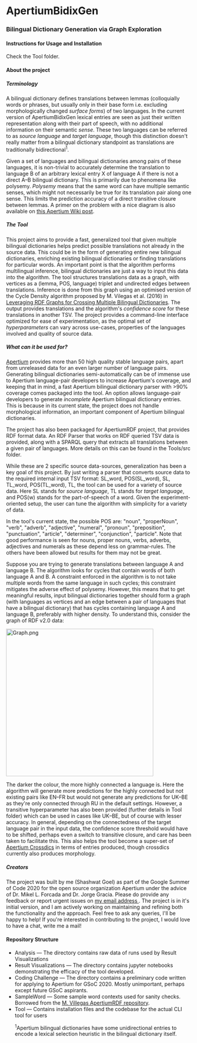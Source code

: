 # ApertiumBidixGen

### Bilingual Dictionary Generation via Graph Exploration

#### Instructions for Usage and Installation
Check the Tool folder.

#### About the project

<h5> Terminology </h5>

A bilingual dictionary defines translations between lemmas (colloquially words or phrases, but usually only in their base form i.e. excluding morphologically changed *surface forms*) of two languages. In the current version of ApertiumBidixGen lexical entries are seen as just their written representation along with their part of speech, with no additional information on their semantic *sense*. These two languages can be referred to as *source language* and *target language*, though this distinction doesn't really matter from a bilingual dictionary standpoint as translations are traditionally bidirectional<sup>1</sup>. <br>

Given a set of languages and bilingual dictionaries among pairs of these languages, it is non-trivial to accurately determine the translation to language B of an arbitrary lexical entry X of language A if there is not a direct A–B bilingual dictionary. This is primarily due to phenomena like polysemy. *Polysemy* means that the same word can have multiple semantic senses, which might not necessarily be true for its translation pair along one sense. This limits the prediction accuracy of a direct transitive closure between lemmas. A primer on the problem with a nice diagram is also available on [this Apertium Wiki post](https://wiki.apertium.org/wiki/Bilingual_dictionary_discovery). <br>

<h5> The Tool </h5>

This project aims to provide a fast, generalized tool that given multiple bilingual dictionaries helps predict possible translations not already in the source data. This could be in the form of generating entire new bilingual dictionaries, enriching existing bilingual dictionaries or finding translations for particular words. An important point is that the algorithm performs multilingual inference, bilingual dictionaries are just a way to input this data into the algorithm. The tool structures translations data as a graph, with vertices as a (lemma, POS, language) triplet and undirected edges between translations. Inference is done from this graph using an optimised version of the Cycle Density algorithm proposed by M. Vilegas et al. (2016) in [Leveraging RDF Graphs for Crossing Multiple Bilingual Dictionaries](https://www.aclweb.org/anthology/L16-1140/). The output provides translations and the algorithm's *confidence score* for these translations in another TSV. The project provides a command-line interface optimized for ease of experimentation, as the optimal set of *hyperparameters* can vary across use-cases, properties of the languages involved and quality of source data. <br>

<h5> What can it be used for? </h5>

[Apertium](https://github.com/apertium/apertium-trunk) provides more than 50 high quality stable language pairs, apart from unreleased data for an even larger number of language pairs. Generating bilingual dictionaries semi-automatically can be of immense use to Apertium language-pair developers to increase Apertium's coverage, and keeping that in mind, a fast Apertium bilingual dictionary parser with >90% coverage comes packaged into the tool. An option allows language-pair developers to generate *incomplete* Apertium bilingual dictionary entries. This is because in its current state, the project does not handle morphological information, an important component of Apertium bilingual dictionaries. <br>

The project has also been packaged for ApertiumRDF project, that provides RDF format data. An RDF Parser that works on RDF queried TSV data is provided, along with a SPARQL query that extracts all translations between a given pair of languages. More details on this can be found in the Tools/src folder. <br>

While these are 2 specific source data-sources, generalization has been a key goal of this project. By just writing a parser that converts source data to the required internal input TSV format: SL_word, POS(SL_word), SL, TL_word, POS(TL_word), TL, the tool can be used for a variety of source data. Here SL stands for *source language*, TL stands for *target language*, and POS(w) stands for the part-of-speech of a word. Given the experiment-oriented setup, the user can tune the algorithm with simplicity for a variety of data.<br>

In the tool's current state, the possible POS are: "noun", "properNoun", "verb", "adverb", "adjective", "numeral", "pronoun", "preposition", "punctuation", "article", "determiner", "conjunction", "particle". Note that good performance is seen for nouns, proper nouns, verbs, adverbs, adjectives and numerals as these depend less on grammar-rules. The others have been allowed but results for them may not be great. <br>

Suppose you are trying to generate translations between language A and language B. The algorithm looks for cycles that contain words of both language A and B. A constraint enforced in the algorithm is to not take multiple words from the same language in such cycles; this constraint mitigates the adverse effect of polysemy. However, this means that to get meaningful results, input bilingual dictionaries together should form a graph (with languages as vertices and an edge between a pair of languages that have a bilingual dictionary) that has cycles containing language A and language B, preferably with higher density. To understand this, consider the graph of RDF v2.0 data: <br>

<a href="https://www.imageupload.net/image/kjOpd"><img src="https://img.imageupload.net/2020/08/30/Graph.png" alt="Graph.png" height=400 /></a>

The darker the colour, the more highly connected a language is.  Here the algorithm will generate more predictions for the highly connected but not existing pairs like EN–FR but would not generate any predictions for UK–BE as they're only connected through RU in the default settings. However, a transitive hyperparameter has also been provided (further details in Tool folder) which can be used in cases like UK–BE, but of course with lesser accuracy. In general, depending on the connectedness of the target language pair in the input data, the confidence score threshold would have to be shifted, perhaps even a switch to transitive closure, and care has been taken to facilitate this. This also helps the tool become a super-set of [Apertium Crossdics](https://wiki.apertium.org/wiki/Crossdics) in terms of entries produced, though crossdics currently also produces morphology. <br>

<h5> Creators </h5>

The project was built by me (Shashwat Goel) as part of the Google Summer of Code 2020 for the open source organization Apertium under the advice of Dr. Mikel L. Forcada and Dr. Jorge Gracia. Please do provide any feedback or report urgent issues on <a href="mailto:shashwat.goel@research.iiit.ac.in"> my email address </a>. The project is in it's initial version, and I am actively working on maintaining and refining both the functionality and the approach. Feel free to ask any queries, I'll be happy to help! If you're interested in contributing to the project, I would love to have a chat, write me a mail! <br>

#### Repository Structure

<ul>
<li> Analysis — The directory contains raw data of runs used by Result Visualizations
<li> Result Visualizations — The directory contains jupyter notebooks demonstrating the efficacy of the tool developed.
<li> Coding Challenge — The directory contains a preliminary code written for applying to Apertium for GSoC 2020. Mostly unimportant, perhaps except future GSoC aspirants.
    <li> SampleWord — Some sample word contexts used for sanity checks. Borrowed from the <a href="https://github.com/martavillegas/ApertiumRDF">M. Villegas ApertiumRDF repository</a>.
<li> Tool — Contains installation files and the codebase for the actual CLI tool for users


<sup>1</sup>Apertium bilingual dictionaries have some unidirectional entries to encode a lexical selection heuristic in the bilingual dictionary itself.

